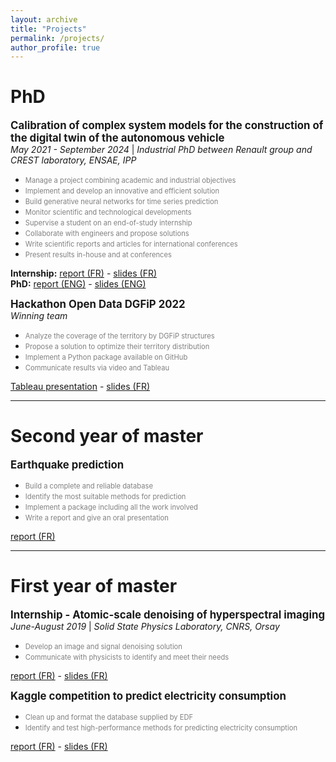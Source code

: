```yaml
---
layout: archive
title: "Projects"
permalink: /projects/
author_profile: true
---
```


# PhD

<span style="font-size:1.2em; ">**Calibration of complex system models for the construction of the digital twin of the autonomous vehicle**</span>  
*May 2021 - September 2024* | *Industrial PhD between Renault group and CREST laboratory, ENSAE, IPP*
  * <span style="color:grey; font-size:0.8em; ">Manage a project combining academic and industrial objectives
  * <span style="color:grey; font-size:0.8em; ">Implement and develop an innovative and efficient solution
  * <span style="color:grey; font-size:0.8em; ">Build generative neural networks for time series prediction
  * <span style="color:grey; font-size:0.8em; ">Monitor scientific and technological developments
  * <span style="color:grey; font-size:0.8em; ">Supervise a student on an end-of-study internship
  * <span style="color:grey; font-size:0.8em; ">Collaborate with engineers and propose solutions
  * <span style="color:grey; font-size:0.8em; ">Write scientific reports and articles for international conferences
  * <span style="color:grey; font-size:0.8em; ">Present results in-house and at conferences

**Internship:** [report (FR)](../files/rapport_stage_renault.pdf) - [slides (FR)](../files/slides_stage_renault.pdf)  
**PhD:** [report (ENG)](https://theses.hal.science/tel-04904658/file/134050_CARLIER_2024_archivage.pdf) - [slides (ENG)](../files/presentation_these.pdf)

<span style="font-size:1.2em; ">**Hackathon Open Data DGFiP 2022**</span>  
*Winning team*  
  * <span style="color:grey; font-size:0.8em; ">Analyze the coverage of the territory by DGFiP structures</span>  
  * <span style="color:grey; font-size:0.8em; ">Propose a solution to optimize their territory distribution</span>
  * <span style="color:grey; font-size:0.8em; ">Implement a Python package available on GitHub</span>
  * <span style="color:grey; font-size:0.8em; ">Communicate results via video and Tableau</span>

[Tableau presentation](https://public.tableau.com/shared/GWRPYTN2D?:display_count=n&:origin=viz_share_link) - [slides (FR)](../files/slides_dgfip.pdf)

***

# Second year of master

<span style="font-size:1.2em; ">**Earthquake prediction**</span>  
  * <span style="color:grey; font-size:0.8em; ">Build a complete and reliable database</span>
  * <span style="color:grey; font-size:0.8em; ">Identify the most suitable methods for prediction</span>
  * <span style="color:grey; font-size:0.8em; ">Implement a package including all the work involved</span>
  * <span style="color:grey; font-size:0.8em; ">Write a report and give an oral presentation</span>

[report (FR)](../files/seismes_rapport.pdf)

***

# First year of master

<span style="font-size:1.2em; ">**Internship - Atomic-scale denoising of hyperspectral imaging**</span>  
*June-August 2019* | *Solid State Physics Laboratory, CNRS, Orsay*  
  * <span style="color:grey; font-size:0.8em; ">Develop an image and signal denoising solution
  * <span style="color:grey; font-size:0.8em; ">Communicate with physicists to identify and meet their needs

[report (FR)](../files/rapport_images.pdf) - [slides (FR)](../files/diapos_images.pdf)

<span style="font-size:1.2em; ">**Kaggle competition to predict electricity consumption**</span>
  * <span style="color:grey; font-size:0.8em; ">Clean up and format the database supplied by EDF</span>
  * <span style="color:grey; font-size:0.8em; ">Identify and test high-performance methods for predicting electricity consumption</span>

[report (FR)](../files/kaggle_rapport.html) - [slides (FR)](../files/diapos_kaggle.pdf)
